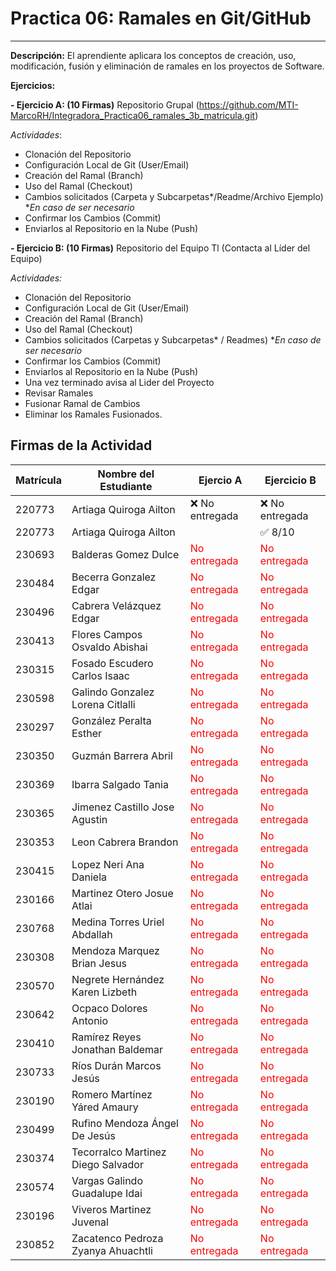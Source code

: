 
# Practica 06: Ramales en Git/GitHub
---------------------------------------------------------------------
**Descripción:** El aprendiente aplicara los conceptos de creación, uso, modificación, fusión y eliminación de ramales en los proyectos de Software. 

**Ejercicios:**

**- Ejercicio A: (10 Firmas)** Repositorio Grupal (https://github.com/MTI-MarcoRH/Integradora_Practica06_ramales_3b_matricula.git)

*Actividades*:
- Clonación del Repositorio
- Configuración Local de Git (User/Email) 
- Creación del Ramal (Branch)
- Uso del Ramal (Checkout)
- Cambios solicitados (Carpeta y Subcarpetas*/Readme/Archivo Ejemplo)  **En caso de ser necesario*
- Confirmar los Cambios (Commit)
- Enviarlos al Repositorio en la Nube (Push)

**- Ejercicio B: (10 Firmas)** Repositorio del Equipo Tl (Contacta al Líder del Equipo) 

*Actividades:*
- Clonación del Repositorio
- Configuración Local de Git (User/Email) 
- Creación del Ramal (Branch)
- Uso del Ramal (Checkout)
- Cambios solicitados (Carpetas y Subcarpetas* / Readmes)           **En caso de ser necesario*
- Confirmar los Cambios (Commit)
-  Enviarlos al Repositorio en la Nube (Push)
- Una vez terminado avisa al Lider del Proyecto
- Revisar Ramales
- Fusionar Ramal de Cambios
- Eliminar los Ramales Fusionados.

## Firmas de la Actividad

|Matrícula|Nombre del Estudiante| Ejercio A |Ejercicio B|
|---|---|---|---|
|220773|Artiaga Quiroga Ailton| ❌ No entregada | ❌ No entregada|
|220773|Artiaga Quiroga Ailton|  |✅ 8/10| ❌ 0/10 - No entregada|
|230693|Balderas Gomez Dulce|<span style="color:red"> No entregada </span>|<span style="color:red"> No entregada </span>|
|230484|Becerra Gonzalez Edgar|<span style="color:red"> No entregada </span>|<span style="color:red"> No entregada </span>|
|230496|Cabrera Velázquez Edgar|<span style="color:red"> No entregada </span>|<span style="color:red"> No entregada </span>|
|230413|Flores Campos Osvaldo Abishai|<span style="color:red"> No entregada </span>|<span style="color:red"> No entregada </span>|	
|230315|Fosado Escudero Carlos Isaac|<span style="color:red"> No entregada </span>|<span style="color:red"> No entregada </span>|	
|230598|Galindo Gonzalez Lorena Citlalli|<span style="color:red"> No entregada </span>|<span style="color:red"> No entregada </span>|
|230297|González Peralta Esther|<span style="color:red"> No entregada </span>|<span style="color:red"> No entregada </span>|	
|230350|Guzmán Barrera Abril|<span style="color:red"> No entregada </span>|<span style="color:red"> No entregada </span>|
|230369|Ibarra Salgado Tania|<span style="color:red"> No entregada </span>|<span style="color:red"> No entregada </span>|
|230365|Jimenez Castillo Jose Agustin|<span style="color:red"> No entregada </span>|<span style="color:red"> No entregada </span>|
|230353|Leon Cabrera Brandon|<span style="color:red"> No entregada </span>|<span style="color:red"> No entregada </span>|
|230415|Lopez Neri Ana Daniela|<span style="color:red"> No entregada </span>|<span style="color:red"> No entregada </span>|
|230166|Martinez Otero Josue Atlai|<span style="color:red"> No entregada </span>|<span style="color:red"> No entregada </span>|
|230768|Medina Torres Uriel Abdallah|<span style="color:red"> No entregada </span>|<span style="color:red"> No entregada </span>|
|230308|Mendoza Marquez Brian Jesus|<span style="color:red"> No entregada </span>|<span style="color:red"> No entregada </span>|	
|230570|Negrete Hernández Karen Lizbeth|<span style="color:red"> No entregada </span>|<span style="color:red"> No entregada </span>|
|230642|Ocpaco Dolores Antonio|<span style="color:red"> No entregada </span>|<span style="color:red"> No entregada </span>|
|230410|Ramírez Reyes Jonathan Baldemar|<span style="color:red"> No entregada </span>|<span style="color:red"> No entregada </span>|
|230733|Ríos Durán Marcos Jesús|<span style="color:red"> No entregada </span>|<span style="color:red"> No entregada </span>|	
|230190|Romero Martínez Yáred Amaury|<span style="color:red"> No entregada </span>|<span style="color:red"> No entregada </span>|
|230499|Rufino Mendoza Ángel De Jesús|<span style="color:red"> No entregada </span>|<span style="color:red"> No entregada </span>|
|230374|Tecorralco Martinez Diego Salvador|<span style="color:red"> No entregada </span>|<span style="color:red"> No entregada </span>|
|230574|Vargas Galindo Guadalupe Idai|<span style="color:red"> No entregada </span>|<span style="color:red"> No entregada </span>|	
|230196|Viveros Martinez Juvenal|<span style="color:red"> No entregada </span>|<span style="color:red"> No entregada </span>|
|230852|Zacatenco Pedroza Zyanya Ahuachtli|<span style="color:red"> No entregada </span>|<span style="color:red"> No entregada </span>|
